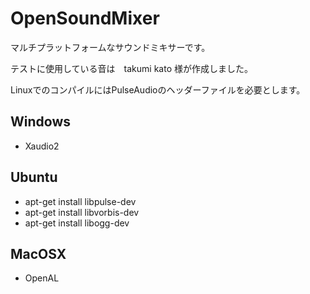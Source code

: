﻿OpenSoundMixer
==============
マルチプラットフォームなサウンドミキサーです。

テストに使用している音は　takumi kato 様が作成しました。

LinuxでのコンパイルにはPulseAudioのヘッダーファイルを必要とします。

## Windows
* Xaudio2

## Ubuntu
- apt-get install libpulse-dev
- apt-get install libvorbis-dev
- apt-get install libogg-dev

## MacOSX
* OpenAL